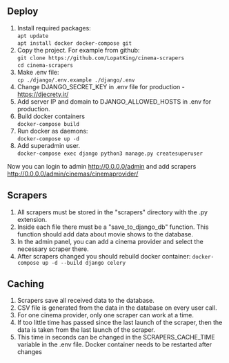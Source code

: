 ## Deploy
1. Install required packages:  
`apt update`    
`apt install docker docker-compose git`
2. Copy the project. For example from github:  
`git clone https://github.com/LopatKing/cinema-scrapers`  
`cd cinema-scrapers`
3. Make .env file:  
`cp ./django/.env.example ./django/.env`
4. Change DJANGO_SECRET_KEY in .env file for production - https://djecrety.ir/
5. Add server IP and domain to DJANGO_ALLOWED_HOSTS in .env for production.
6. Build docker containers  
`docker-compose build`
7. Run docker as daemons:  
`docker-compose up -d`
8. Add superadmin user.  
`docker-compose exec django python3 manage.py createsuperuser`

Now you can login to admin http://0.0.0.0/admin and add scrapers http://0.0.0.0/admin/cinemas/cinemaprovider/

## Scrapers
1. All scrapers must be stored in the "scrapers" directory with the .py extension.
2. Inside each file there must be a "save_to_django_db" function. This function should add data about movie shows 
to the database.
3. In the admin panel, you can add a cinema provider and select the necessary scraper there.
4. After scrapers changed you should rebuild docker container:
`docker-compose up -d --build django celery`

## Caching
1. Scrapers save all received data to the database.
2. CSV file is generated from the data in the database on every user call.
3. For one cinema provider, only one scraper can work at a time.
4. If too little time has passed since the last launch of the scraper, then the data is taken from the last launch of 
the scraper.
5. This time in seconds can be changed in the SCRAPERS_CACHE_TIME variable in the .env file. Docker container needs to 
be restarted after changes
